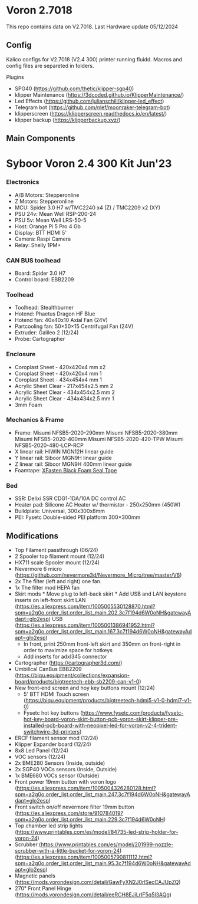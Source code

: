 # Voron 2.7018
This repo contains data on V2.7018.
Last Hardware update 05/12/2024

## Config
Kalico configs for V2.7018 (V2.4 300) printer running fluidd.
Macros and config files are separeted in folders.

Plugins
- SPG40 (https://github.com/thetic/klipper-sgp40)
- klipper Maintenance (https://3dcoded.github.io/KlipperMaintenance/)
- Led Effects (https://github.com/julianschill/klipper-led_effect)
- Telegram bot (https://github.com/nlef/moonraker-telegram-bot)
- klipperscreen (https://klipperscreen.readthedocs.io/en/latest/)
- klipper backup (https://klipperbackup.xyz/)

## Main Components
#  Syboor Voron 2.4 300 Kit Jun'23

### Electronics
- A/B Motors: Stepperonline
- Z Motors: Stepperonline
- MCU: Spider 3.0 H7 w/TMC2240 x4 (Z) / TMC2209 x2 (XY)
- PSU 24v: Mean Well RSP-200-24
- PSU 5v: Mean Well LRS-50-5
- Host: Orange Pi 5 Pro 4 Gb
- Display: BTT HDMI 5'
- Camera: Raspi Camera 
- Relay: Shelly 1PM+

### CAN BUS toolhead
- Board: Spider 3.0 H7
- Control board: EBB2209


### Toolhead
- Toolhead: Stealthburner
- Hotend: Phaetus Dragon HF Blue
- Hotend fan: 40x40x10 Axial Fan (24V)
- Partcooling fan: 50×50×15 Centrifugal Fan (24V)
- Extruder: Galileo 2 (12/24)
- Probe: Cartographer

### Enclosure
- Coroplast Sheet - 420x420x4 mm	x2
- Coroplast Sheet - 420x420x4 mm	1
- Coroplast Sheet - 434x454x4 mm	1
- Acrylic Sheet Clear - 217x454x2.5 mm	2
- Acrylic Sheet Clear - 434x454x2.5 mm	2
- Acrylic Sheet Clear - 434x434x2.5 mm	1
- 3mm Foam

### Mechanics & Frame
- Frame: 
		Misumi NFSB5-2020-290mm	
		Misumi NFSB5-2020-380mm	
		Misumi NFSB5-2020-400mm	
		Misumi NFSB5-2020-420-TPW
		Misumi NFSB5-2020-480-LCP-RCP
- X linear rail: HIWIN MGN12H linear guide
- Y linear rail: Siboor MGN9H linear guide
- Z linear rail: Siboor MGN9H 400mm linear guide
- Foamtape: [XFasten Black Foam Seal Tape](https://www.amazon.com/dp/B07QYGN3C1)

### Bed
- SSR: Delixi SSR CDG1-1DA/10A DC control AC
- Heater pad: Silicone AC Heater w/ thermistor - 250x250mm (450W)
- Buildplate: Universal, 300x300x8mm
- PEI: Fysetc Double-sided PEI platform 300×300mm

## Modifications
- Top Filament passthrough (06/24)
- 2 Spooler top filament mount (12/24)
- HX711 scale Spooler mount (12/24)
- Nevermore 6 micro (https://github.com/nevermore3d/Nevermore_Micro/tree/master/V6)
- 2x The filter (left and right) one fan.
- 1x The filter mod HEPA fan
- Skirt mods
    	* Move plug to left-back skirt
    	* Add USB and LAN keystone inserts on left-front skirt
			LAN (https://es.aliexpress.com/item/1005005530128870.html?spm=a2g0o.order_list.order_list_main.202.3c7f194d6W0oNH&gatewayAdapt=glo2esp)
			USB (https://es.aliexpress.com/item/1005001386941952.html?spm=a2g0o.order_list.order_list_main.167.3c7f194d6W0oNH&gatewayAdapt=glo2esp)
	* In front, print 250mm front-left skirt and 350mm on front-right in order to maximize space for hotkeys
	* Add inserts for adxl345 connector
- Cartographer (https://cartographer3d.com/)
- Umbilical CanBus EBB2209 (https://biqu.equipment/collections/expansion-board/products/bigtreetech-ebb-sb2209-can-v1-0)
- New front-end screen and hoy key buttons mount (12/24)
	- 5' BTT HDMI Touch screen (https://biqu.equipment/products/bigtreetech-hdmi5-v1-0-hdmi7-v1-0)
	- Fysetc hot key buttons (https://www.fysetc.com/products/fysetc-hot-key-board-voron-skirt-button-pcb-voron-skirt-klipper-pre-installed-pcb-board-with-neopixel-led-for-voron-v2-4-trident-switchwire-3d-printers)
- ERCF filament sensor mod (12/24)
- Klipper Expander board (12/24)
- 8x8 Led Panel (12/24)
- VOC sensors (12/24)
- 	2x BME280 Sensors (Inside, outside)
- 	2x SGP40 VOCs sensors (Inside, Outside)
- 	1x BME680 VOCs sensor (Outside)
- Front power 19mm button with voron logo (https://es.aliexpress.com/item/1005004326280128.html?spm=a2g0o.order_list.order_list_main.247.3c7f194d6W0oNH&gatewayAdapt=glo2esp)
- Front switch on/off nevermore filter 19mm button (https://es.aliexpress.com/store/910784019?spm=a2g0o.order_list.order_list_main.229.3c7f194d6W0oNH)
- Top chamber led strip lights (https://www.printables.com/es/model/84735-led-strip-holder-for-voron-24)
- Scrubber (https://www.printables.com/es/model/201999-nozzle-scrubber-with-a-little-bucket-for-voron-24)
   (https://es.aliexpress.com/item/1005005790811112.html?spm=a2g0o.order_list.order_list_main.95.3c7f194d6W0oNH&gatewayAdapt=glo2esp)
- Magnetic panels (https://mods.vorondesign.com/detail/GawFyXN2J0rlSecCAJUpZQ)
- 270° Front Panel Hinge (https://mods.vorondesign.com/detail/eeRCH8EJiLrIF5q5l3AQg)
